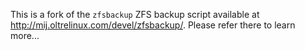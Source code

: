 This is a fork of the `zfsbackup` ZFS backup script available at http://mij.oltrelinux.com/devel/zfsbackup/.
Please refer there to learn more...
